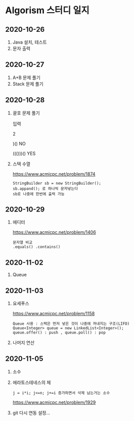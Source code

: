 # Algorism 스터디 일지

## 2020-10-26

1. Java 설치, 테스트
2. 문자 출력

## 2020-10-27

1. A+B 문제 풀기
2. Stack 문제 풀기

## 2020-10-28

1. 괄호 문제 풀기

   입력 

   2

   )()		 NO             

   ((()))()   YES	

2. 스택 수열

   https://www.acmicpc.net/problem/1874

   ```
   StringBuilder sb = new StringBuilder();
   sb.appand(); 로 하나씩 문자넣는다
   sb로 나중에 한번에 출력 가능
   ```



## 2020-10-29

1. 에디터 

   https://www.acmicpc.net/problem/1406

   ```
   문자열 비교
   .equals() .contains()
   ```

   

## 2020-11-02

1. Queue

## 2020-11-03

1. 요세푸스

   https://www.acmicpc.net/problem/1158

   ```
   Queue 사용 : 스택은 먼저 넣은 것이 나중에 꺼내지는 구조(LIFO)
   Queue<Integer> queue = new LinkedList<Integer>();
   queue.offer() : push , queue.poll() : pop
   ```

2. 나머지 연산

## 2020-11-05

1. 소수

2. 에라토스테네스의 체

   ```
   j = i*i; j<=n; j+=i 증가하면서 삭제 남는거는 소수
   ```

   https://www.acmicpc.net/problem/1929

3. git 다시 연동 설정...